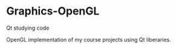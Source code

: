 # Graphics-OpenGL
Qt studying code

OpenGL implementation of my course projects using Qt liberaries.

